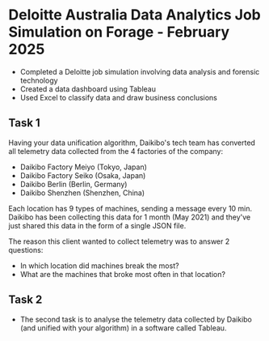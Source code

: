 # Deloitte Australia Data Analytics Job Simulation on Forage - February 2025

 * Completed a Deloitte job simulation involving data analysis and forensic
   technology 
 * Created a data dashboard using Tableau 
 * Used Excel to classify data and draw business conclusions

## Task 1 
Having your data unification algorithm, Daikibo's tech team has converted all telemetry data collected from the 4 factories of the company:
*	Daikibo Factory Meiyo (Tokyo, Japan)
*	Daikibo Factory Seiko (Osaka, Japan)
*	Daikibo Berlin (Berlin, Germany)
*	Daikibo Shenzhen (Shenzhen, China)

Each location has 9 types of machines, sending a message every 10 min. Daikibo has been collecting this data for 1 month (May 2021) and they've just shared this data in the form of a single JSON file.

The reason this client wanted to collect telemetry was to answer 2 questions:
*	In which location did machines break the most?
*	What are the machines that broke most often in that location?

## Task 2
* The second task is to analyse the telemetry data collected by Daikibo (and unified with your algorithm) in a software called Tableau.
